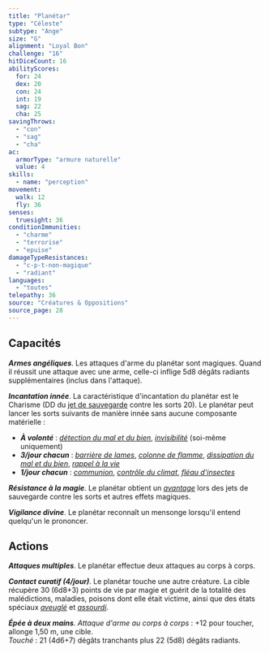 ```yaml
---
title: "Planétar"
type: "Céleste"
subtype: "Ange"
size: "G"
alignment: "Loyal Bon"
challenge: "16"
hitDiceCount: 16
abilityScores:
  for: 24
  dex: 20
  con: 24
  int: 19
  sag: 22
  cha: 25
savingThrows: 
  - "con"
  - "sag"
  - "cha"
ac: 
  armorType: "armure naturelle"
  value: 4
skills: 
  - name: "perception"
movement: 
  walk: 12
  fly: 36
senses: 
  truesight: 36
conditionImmunities: 
  - "charme"
  - "terrorise"
  - "epuise"
damageTypeResistances: 
  - "c-p-t-non-magique"
  - "radiant"
languages: 
  - "toutes"
telepathy: 36
source: "Créatures & Oppositions"
source_page: 28
---
```

## Capacités
_**Armes angéliques**_. Les attaques d'arme du planétar sont magiques. Quand il réussit une attaque avec une arme, celle-ci inflige 5d8 dégâts radiants supplémentaires (inclus dans l'attaque).

_**Incantation innée**_. La caractéristique d'incantation du planétar est le Charisme (DD du [jet de sauvegarde](/utiliser-les-caracteristiques#jets-de-sauvegarde) contre les sorts 20). Le planétar peut lancer les sorts suivants de manière innée sans aucune composante matérielle :  
* _**À volonté**_ : [_détection du mal et du bien_](/grimoire/detection-du-mal-et-du-bien), [_invisibilité_](/grimoire/invisibilite) (soi-même uniquement)
* _**3/jour chacun**_ : [_barrière de lames_](/grimoire/barriere-de-lames), [_colonne de flamme_](/grimoire/colonne-de-flamme), [_dissipation du mal et du bien_](/grimoire/dissipation-du-mal-et-du-bien), [_rappel à la vie_](/grimoire/rappel-a-la-vie)
* _**1/jour chacun**_ : [_communion_](/grimoire/communion), [_contrôle du climat_](/grimoire/controle-du-climat), [_fléau d'insectes_](/grimoire/fleau-d-insectes/)

_**Résistance à la magie**_. Le planétar obtient un [_avantage_](/utiliser-les-caracteristiques/#avantage-et-desavantage) lors des jets de sauvegarde contre les sorts et autres effets magiques.

_**Vigilance divine**_. Le planétar reconnaît un mensonge lorsqu'il entend quelqu'un le prononcer.

## Actions
_**Attaques multiples**_. Le planétar effectue deux attaques au corps à corps.

_**Contact curatif (4/jour)**_. Le planétar touche une autre créature. La cible récupère 30 (6d8+3) points de vie par magie et guérit de la totalité des malédictions, maladies, poisons dont elle était victime, ainsi que des états spéciaux [_aveuglé_](/gerer-la-sante-du-personnage/#aveugle) et [_assourdi_](/gerer-la-sante-du-personnage#assourdi).

_**Épée à deux mains**_. _Attaque d'arme au corps à corps_ : +12 pour toucher, allonge 1,50 m, une cible.  
_Touché_ : 21 (4d6+7) dégâts tranchants plus 22 (5d8) dégâts radiants.
